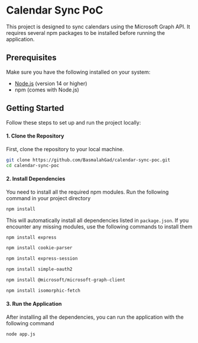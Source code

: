 # Calendar Sync PoC

This project is designed to sync calendars using the Microsoft Graph API. It requires several npm packages to be installed before running the application.

## Prerequisites

Make sure you have the following installed on your system:

- [Node.js](https://nodejs.org/) (version 14 or higher)
- npm (comes with Node.js)

## Getting Started

Follow these steps to set up and run the project locally:

#### 1. Clone the Repository

First, clone the repository to your local machine.

```bash
git clone https://github.com/BasmalahGad/calendar-sync-poc.git
cd calendar-sync-poc
```
#### 2. Install Dependencies
You need to install all the required npm modules. Run the following command in your project directory

```bash
npm install
```
This will automatically install all dependencies listed in ```package.json```. If you encounter any missing modules, use the following commands to install them
```bash
npm install express
```
```bash
npm install cookie-parser
```
```bash
npm install express-session
```
```bash
npm install simple-oauth2
```
```bash
npm install @microsoft/microsoft-graph-client
```
```bash
npm install isomorphic-fetch
```
#### 3. Run the Application
After installing all the dependencies, you can run the application with the following command
```bash
node app.js
```
